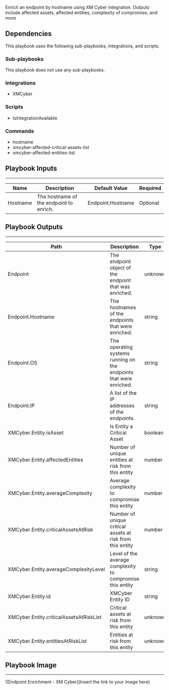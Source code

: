 Enrich an endpoint by hostname using XM Cyber integration. Outputs include affected assets, affected entities, complexity of compromise, and more

## Dependencies
This playbook uses the following sub-playbooks, integrations, and scripts.

### Sub-playbooks
This playbook does not use any sub-playbooks.

### Integrations
* XMCyber

### Scripts
* IsIntegrationAvailable

### Commands
* hostname
* xmcyber-affected-critical-assets-list
* xmcyber-affected-entities-list

## Playbook Inputs
---

| **Name** | **Description** | **Default Value** | **Required** |
| --- | --- | --- | --- |
| Hostname | The hostname of the endpoint to enrich. | Endpoint.Hostname | Optional |

## Playbook Outputs
---

| **Path** | **Description** | **Type** |
| --- | --- | --- |
| Endpoint | The endpoint object of the endpoint that was enriched. | unknown |
| Endpoint.Hostname | The hostnames of the endpoints that were enriched. | string |
| Endpoint.OS | The operating systems running on the endpoints that were enriched. | string |
| Endpoint.IP | A list of the IP addresses of the endpoints. | string |
| XMCyber.Entity.isAsset | Is Entity a Critical Asset | boolean |
| XMCyber.Entity.affectedEntities | Number of unique entities at risk from this entity | number |
| XMCyber.Entity.averageComplexity | Average complexity to compromise this entity | number |
| XMCyber.Entity.criticalAssetsAtRisk | Number of unique critical assets at risk from this entity | number |
| XMCyber.Entity.averageComplexityLevel | Level of the average complexity to compromise this entity | string |
| XMCyber.Entity.id | XMCyber Entity ID | string |
| XMCyber.Entity.criticalAssetsAtRiskList | Critical assets at risk from this entity | unknown |
| XMCyber.Entity.entitiesAtRiskList | Entities at risk from this entity | unknown |

## Playbook Image
---
![Endpoint Enrichment - XM Cyber](Insert the link to your image here)